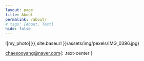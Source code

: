 ```yaml
---
layout: page
title: About
permalink: /about/
# tags: [About, Test]
hide: false
---
```


![my_photo]({{ site.baseurl }}/assets/img/pexels/IMG_0396.jpg)


chaesooyang@naver.com{: .text-center }
